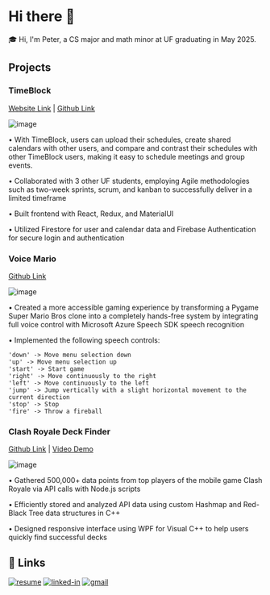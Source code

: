 # Hi there 👋

<!--
**ptsalmon/ptsalmon** is a ✨ _special_ ✨ repository because its `README.md` (this file) appears on your GitHub profile.

Here are some ideas to get you started:

- 🔭 I’m currently working on ...
- 🌱 I’m currently learning ...
- 👯 I’m looking to collaborate on ...
- 🤔 I’m looking for help with ...
- 💬 Ask me about ...
- 📫 How to reach me: ...
- 😄 Pronouns: ...
- ⚡ Fun fact: ...
-->

🎓 Hi, I'm Peter, a CS major and math minor at UF graduating in May 2025.



## Projects

### TimeBlock

[Website Link](https://www.time-block.io/) | [Github Link](https://github.com/AidanPine/TimeBlock)

![image](https://github.com/ptsalmon/ptsalmon/assets/91584330/41c70bd6-0e59-463c-9aa6-5a38a621d7a2)

• With TimeBlock, users can upload their schedules, create shared calendars with other users, and compare and contrast their schedules with other TimeBlock users, making it easy to schedule meetings and group events.

• Collaborated with 3 other UF students, employing Agile methodologies such as two-week sprints, scrum, and kanban to successfully deliver in a limited timeframe

• Built frontend with React, Redux, and MaterialUI

• Utilized Firestore for user and calendar data and Firebase Authentication for secure login and authentication


### Voice Mario

[Github Link](https://github.com/dev-lukian/NUI-Mario)

![image](https://github.com/ptsalmon/ptsalmon/assets/91584330/e24cd991-d897-4ba5-ac70-1064e27a28a8)

• Created a more accessible gaming experience by transforming a Pygame Super Mario Bros clone into a completely
hands-free system by integrating full voice control with Microsoft Azure Speech SDK speech recognition

• Implemented the following speech controls:

    'down' -> Move menu selection down
    'up' -> Move menu selection up
    'start' -> Start game
    'right' -> Move continuously to the right
    'left' -> Move continuously to the left
    'jump' -> Jump vertically with a slight horizontal movement to the current direction
    'stop' -> Stop
    'fire' -> Throw a fireball


### Clash Royale Deck Finder

[Github Link](https://github.com/ptsalmon/Clash-Royale-Deck-Finder) | [Video Demo](https://www.youtube.com/watch?v=9v--_feFCC8)

![image](https://github.com/ptsalmon/ptsalmon/assets/91584330/897322a9-e6f9-462f-a751-4009408d5e09)

• Gathered 500,000+ data points from top players of the mobile game Clash Royale via API calls with Node.js scripts

• Efficiently stored and analyzed API data using custom Hashmap and Red-Black Tree data structures in C++

• Designed responsive interface using WPF for Visual C++ to help users quickly find successful decks






## 🔗 Links
[![resume](https://img.shields.io/badge/Resume-4285F4?style=for-the-badge&logo=read-the-docs&logoColor=white)](https://github.com/ptsalmon/resume/blob/main/Peter_Salmon_Resume.pdf)
[![linked-in](https://img.shields.io/badge/Linked_In-0077B5?style=for-the-badge&logo=LinkedIn&logoColor=white)](https://www.linkedin.com/in/peter-salmon/)
[![gmail](https://img.shields.io/badge/Gmail-D14836?style=for-the-badge&logo=Gmail&logoColor=white)](mailto:ptsalmon03@gmail.com)
